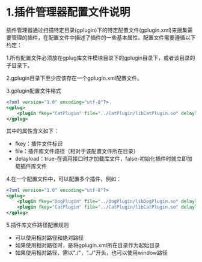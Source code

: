 # 1.插件管理器配置文件说明

插件管理器通过扫描特定目录(gplugin)下的特定配置文件(gplugin.xml)来搜集需要管理的插件，在配置文件中描述了插件的一些基本属性。配置文件需要遵循以下约定：

1.所有配置文件必须放在gplug库文件模块目录下的gplugin目录下，或者该目录的子目录下。

2.gplugin目录下至少应该存在一个gplugin.xml配置文件。  

3.gplugin配置文件格式

```xml
<?xml version="1.0" encoding="utf-8"?>
<gplug>
	<plugin fkey="CatPlugin" file="../CatPlugin/libCatPlugin.so" delayload="false" />
</gplug>
```

其中的属性含义如下：

- fkey：插件文件标识
- file：插件库文件路径（相对于该配置文件所在目录）
- delayload：true-在调用接口时才加载库文件，false-初始化插件时就立即加载插件库文件

4.在一个配置文件中，可以配置多个插件，例如：

```xml
<?xml version="1.0" encoding="utf-8"?>
<gplug>
	<plugin fkey="DogPlugin" file="../DogPlugin/libDogPlugin.so" delayload="true" />
	<plugin fkey="CatPlugin" file="../CatPlugin/libCatPlugin.so" delayload="false" />
</gplug>
```

5.插件库文件路径配置规则

- 可以使用相对路径和绝对路径
- 如果使用相对路径时，是将gplugin.xml所在目录作为起始目录
- 如果使用相对路径、需以"./"，"../"开头，也可以使用window路径

